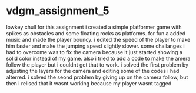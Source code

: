 # vdgm_assignment_5
lowkey chull
for this assignment i created a simple platformer game with spikes as obstacles and some floating rocks as platforms. for fun a added music and made the player bouncy.
i edited the speed of the player to make him faster and make the jumping speed slightly slower. 
some challanges i had to overcome was to fix the camera because it just started showing a solid color instead of my game. also i tried to add a code to make the amera follow the player but i couldnt get that to work.
i solved the first problem by adjusting the layers for the camera and editing some of the codes i had alterred. i solved the seond problem by giving up on the camera follow, but then i relised that it wasnt working because my player wasnt tagged
